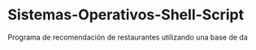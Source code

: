 # Sistemas-Operativos-Shell-Script
Programa de recomendación de restaurantes utilizando una base de da
